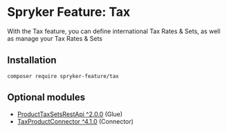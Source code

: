 # Spryker Feature: Tax

With the Tax feature, you can define international Tax Rates & Sets, as well as manage your Tax Rates & Sets

## Installation

```
composer require spryker-feature/tax
```

## Optional modules
- [ProductTaxSetsRestApi ^2.0.0](https://github.com/spryker/product-tax-sets-rest-api) (Glue)
- [TaxProductConnector ^4.1.0](https://github.com/spryker/tax-product-connector) (Connector)
